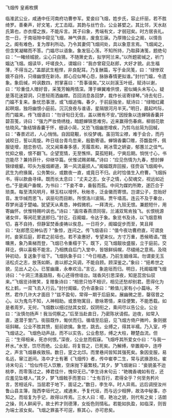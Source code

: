 飞烟传 皇甫枚撰　　

  

  

临淮武公业，咸通中任河南府功曹参军。爱妾曰飞烟，姓步氏，容止纤丽，若不胜绮罗。善秦声，好文笔，尤工击瓯，其韵与丝竹合。公业甚嬖之。其比邻，天水赵氏第也，亦衣缨之族，不能斥言。其子曰象，秀端有文，才弱冠矣。时方居丧礼。忽一日，于南垣隙中窥见飞烟，神气俱丧，废食忘寐。乃厚赂公业之阍，以情告之。阍有难色，复为厚利所动。乃令其妻伺飞烟间处，具以象意言焉。飞烟闻之，但含笑凝睇而不答。门媪尽以语象。象发狂心荡，不知所持，乃取薛涛笺，题绝句曰：“一睹倾城貌，尘心只自猜。不随箫史去，拟学阿兰来。”以所题密缄之，祈门媪达飞烟。烟读毕，吁嗟良久，谓媪曰：“我亦曾窥见赵郎，大好才貌。此生福薄，不得当之。”盖鄙武生粗悍，非良配耳。乃复酬篇，写于金凤笺，曰：“绿惨双娥不自持，只缘幽恨在新诗。郎心应似琴心怨，脉脉春情更拟谁。”封付门媪，令遗象。象启缄，吟讽数四，拊掌喜曰：“吾事谐矣。”又以剡溪玉叶纸，赋诗以谢，曰：“珍重佳人赠好音，采笺芳翰两情深。薄于蝉翼难供恨，密似蝇头未写心。疑是落花迷碧洞，只思轻雨洒幽襟。百回消息各回梦，裁作长谣寄绿琴。”诗去旬日，门媪不复来。象忧恐事泄，或飞烟追悔。春夕，于前庭独坐，赋诗曰：“绿暗红藏起暝烟，独将幽恨小庭前。沉沉良夜与谁语，星隔银河月半天。”明日，晨起吟际，而门媪来。传飞烟语曰：“勿讶旬日无信，盖以微有不安。”因授象以连蝉锦香囊并碧苔笺，诗曰：“强力严妆倚绣栊，暗题蝉锦思难穷。近来赢得伤春病，柳弱花欹怯晓风。”象结锦香囊于怀，细读小简，又恐飞烟幽思增疾，乃剪乌丝简为回椷，曰：“春景迟迟，人心悄悄。自因窥觏，长役梦魂。虽羽驾尘襟，难于会合，而丹诚皎日，誓以周旋。昨日瑶台青鸟忽来，殷勤寄语。蝉锦香囊□赠，芬馥盈怀，佩服徒增，翘恋弥切。况又闻乘春多感，芳履乖和，耗冰雪之妍姿，郁蕙兰之佳气。忧抑之极，恨不翻飞。企望宽情，无至憔悴。莫孤短耗，宁爽后期。惝恍寸心，书岂能尽？兼持菲什，仰继华篇。伏惟试赐弟睇。”诗曰：“应见伤情为九春，想封蝉锦绿蛾颦。叩头为报烟卿道，第一风流最损人。”阍媪既弃回报，径赍诣飞烟阁中。武生为府掾属，公务繁伙，或数夜一直，或竟日不归。此时恰值生入府曹。飞烟拆书，得以款曲寻绎。既而长太息曰：“丈夫之志，女子之情，心契魂交，视远如近也。”于是阖户垂幌，为书曰：“下妾不幸，垂髫而孤。中间为媒妁所欺，遂匹合于琐类。每至清风明月，移玉柱以增怀。秋帐冬，泛金徽而寄恨。岂谓公子，忽贻好音。发华缄而思飞，讽丽句而目断。所恨洛川波隔，贾午墙高。连云不及于秦台，荐梦尚遥于楚岫。犹望天从素恳，神假微机，一拜清光，九殒无恨。兼题短什，用寄幽怀。伏惟特赐吟讽也。”诗曰：“画帘春燕须同宿，兰浦双鸳肯独飞。长恨桃源诸女伴，等闲花里送郎归。”封讫，召阍媪，令达于象。象览书及诗，以飞烟意稍切，喜不自持，但静室焚香虔祷以俟息。一日将夕，阍媪促步而至，笑且拜曰：“赵郎愿见神仙否？”象惊，连问之。传飞烟语曰：“值今夜功曹府直，可谓良时。妾家后庭，即君之前垣也。若不渝惠好，专望来仪。方寸万重，悉候晤语。”既曛黑，象乃乘梯而登，飞烟已令重榻于下。既下，见飞烟靓妆盛服，立于庭前。交拜讫，俱以喜极不能言。乃相携自后门入堂中，皆银鲜绢幌，尽缱绻之意焉。及晓钟初动，复送象于垣下。飞烟执象手曰：“今日相遇，乃前生姻缘耳。勿谓妾无玉洁松贞之志，放荡如斯。直以郎之风调，不能自顾。顾深鉴之。”象曰：“挹希世之貌，见出人之心。已誓幽庸，永奉欢洽。”言讫，象逾垣而归。明日，托阍媪赠飞烟诗曰：“十洞三清虽路阻，有心还得傍瑶台。瑞香风引思深夜，知是蕊宫仙驭来。”飞烟览诗微笑，复赠象诗曰：“相思只怕不相识，相见还愁却别君。愿得化为松上鹤，一双飞去入行云。”封付阍媪，仍令语象曰：“赖值儿家有小小篇咏。不然，君作几许大才面目？”兹不盈旬，常得一期于后庭矣。展幽微之思，罄宿昔之心。以为鬼鸟不知，人神相助。或景物寓目，歌咏寄情，来往便繁，不能悉载。如是者周岁。无何，飞烟数以细过挞其女奴，奴阴衔之，乘间尽以告公业。公业曰：“汝慎勿扬声！我当伺察之。”后至当赴直日，乃密陈状请假。迨夜，如常入直，遂潜于里门。街鼓既作，匍伏而归。循墙至后庭，见飞烟方倚户微吟，象则据垣斜睇。公业不胜其愤，挺前欲擒。象觉，跳去。业搏之，得其半襦。乃入室，呼飞烟诘之。飞烟色动声战，而不以实告。公业愈怒，缚之大柱，鞭楚血流。但云：“生得相亲，死亦何恨。”深夜，公业怠而假寐。飞烟呼其所爱女仆曰：“与我一杯水。”水至，饮尽而绝。公业起，将复笞之，已死矣。乃解缚，举置阁中，连呼之，声言飞烟暴疾致殒。数日，窆之北邙。而里巷间皆知其强死矣。象因变服，易名远，窜江逝间。洛中才士有著《飞烟传》者，传中崔李二生，常与武掾游处。崔诗末句云：“恰似传花人饮散，空床抛下最繁枝。”其夕，梦飞烟谢曰：“妾貌虽不迨桃李，而零落过之。捧君佳什，愧仰无已。”李生诗末句云：“艳魄香魂如有在，还应羞见坠楼人。”其夕，梦飞烟戟手而詈曰：“士有百行，君得全乎？何至务矜片言，苦相诋斥。当屈君于地下，面证之。”数日，李生卒。时人异焉。远后调授汝州鲁山县主簿，陇西李垣代之。咸通末，予复代垣，而与远少相狎，故洛中秘事，亦知之。而垣复为手记，故得以传焉。三水人曰：噫，艳冶之貌，则代有之矣；洁朗之操，则人鲜闻乎。故士矜才则德薄，女衒色则情私。若能如执盈，如临深，则皆为端士淑女矣。飞烟之罪虽不可逭，察其心，亦可悲矣。